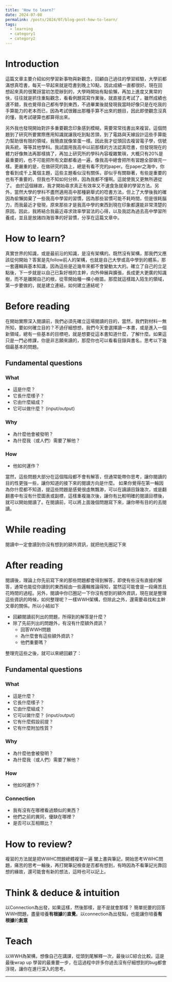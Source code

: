 ```yaml
---
title: 'How to learn?'
date: 2024-07-08
permalink: /posts/2024/07/blog-post-how-to-learn/
tags:
  - learning
  - category1
  - category2
---
```


# Introduction
這篇文章主要介紹如何學習新事物與新觀念，回顧自己過往的學習經驗，大學前都滿想真唸書，每天一早起來就是唸書到晚上10點，因此成績一直都很好。現在回想起來真的很驚訝當初怎麼辦到的，大學時開始有點偷懶，再加上進度又異常的快，往往就是抓住重點觀念，看看例題寫寫作業後，就直接去考試了，雖然成績也還不錯，我也覺得自己都有學到東西，不過畢業後就發現我當時好像只是在吃我的手算能力的老本而已，因為考試很難出那種手算不出來的題目，因此即使觀念沒真的懂，我考試硬算也都算得出來。

另外我也發現開始對許多重要觀念印象感到模糊，需要常常找書出來複習。這個問題到了研究所要實際應用知識就讓我吃到點苦頭，到了電路與天線設計這些手算能力幫助很有限的領域，我簡直就像笨蛋一樣。因此我才從頭回去複習電子學，信號與系統，等等其他學科。我試圖用我高中以前那樣的方法認真唸書，但發現現在的體力好像無法再那樣搞了，再加上研究所的學科內容複雜繁瑣，大概只有20%是最重要的，也不可能把所有文獻都看過一遍，像我高中總會把所有習題全部做完一樣。更嚴重的是，在做研究的路上，總是有看不完的paper。在paper之海中，你會看到成千上萬個主題，這些主題看似沒有關係，卻似乎有關聯著，有些是重要的也有不重要的，但我也不知如何分辨，因為我都不懂啊。這就使我又更無所適從了。
由於這個緣故，我才開始尋求真正有效率又不速食急就章的學習方法。另外，當然大學的學科不盡然適用高中那種窮舉式的唸書方法，但上了大學後我的確因為偷懶拋棄了一些我高中學習的習慣，因為那些習慣可能不耗時間，但是很耗腦力，而我最近才發現，原來那些才是我高中學的東西到現在印象都還能非常清楚的原因。因此，我將結合我最近尋求效率學習法的心得，以及我認為過去高中學習所養成，並且是放諸四海皆準的好習慣，分享在這篇文章中。

# How to learn?

真實世界的知識，或是最前沿的知識，是沒有架構的。既然沒有架構，那我們又應該從何開始？答案是先follow前人的架構，也就是自己大學或高中學到的體系，那一套邏輯與基本知識，因為這些是近幾年來都不會變動太大的。確立了自己的立足點後，下一步就是以自己已紮好根的主幹，向外伸展與擴張，長成更大更廣的知識樹，而不是離開自己的根，從零開始種一棵小樹苗。那麼就這樣踏入陌生的領域，第一步要做的，就是建立連結，如何建立連結呢？

# Before reading

在開始實際深入閱讀前，我們必須先確立這場閱讀的目的，當然，我們對材料一無所知，要如何確立目的？不過仔細想想，我們今天會選擇讀一本書，或是進入一個新領域，總有一些基本的目標吧，就是想要從這本書知道什麼，了解什麼。如果這只是一門必修課，你是非志願來讀的，那麼你也可以看看目錄與書名，思考以下幾個最基本的問題。
## Fundamental questions
### What
- 這是什麼？
- 它長什麼樣子？
- 它由什麼組成？
- 它可以做什麼？ (input/output)

### Why
- 為什麼他會被發明？
- 為什麼我（或人們）需要了解他？

### How
- 他如何運作？

當然，這些問題大部分在這個階段都不會有解答，但通常能帶你思考，讓你閱讀的目的性更強一些，讓你知道的接下來的閱讀方向是什麼。
如果你覺得在第一輪因為你什麼都不知道，提這些問題是感覺很虛無飄渺，可以在讀讀目錄幾次，或是翻翻書中有沒有什麼圖表或副標，這樣重複幾次後，讓你有比較明確的閱讀目標後，就可以開始閱讀了。在閱讀前，可以將上面幾個問題寫下來，讓你帶有目的的去閱讀。

# While reading
閱讀中一定會讀到你沒有想到的額外資訊，就把他先圈記下來

# After reading
閱讀後，理論上你先前寫下來的那些問題都會得到解答，即使有些沒有直接的解答，通常也能從你讀到的東西經由一些邏輯推論得知，當然這可能會是一段痛苦且花時間的過程。另外，閱讀中你已圈記一下你沒有想到的額外資訊，現在就是整理這些資訊的時候，如何整理呢？一樣WWH架構，但除此之外，還需要尋找和主幹文章的關係。所以小結如下
- 回顧閱讀前列出的問題，所得到的解答是什麼？
- 除了先前列出的問題外，有沒有什麼額外資訊？
	- 回答WWH問題
	- 為什麼會有這些額外資訊？
	- 他們重要嗎？

整理完這些之後，就可以來總回顧了：
## Fundamental questions
### What
- 這是什麼？
- 它長什麼樣子？
- 它由什麼組成？
- 它可以做什麼？ (input/output)
- 它有什麼假設前提？
- 它有什麼附加性質？

### Why
- 為什麼他會被發明？
- 為什麼我（或人們）需要了解他？

### How
- 他如何運作？

### Connection
- 我有沒有在哪裡看過類似的東西？
- 他們之前的異同，優缺在哪裡？
- 是否可以互相類比？

# How to review? 
複習的方法就是把WWHC問題總體複習一遍
闔上書與筆記，開始思考WWHC問題，痛苦的思考一輪後，再打開筆記檢查是否都有想到，有時因為不看筆記光靠回想的緣故，還可能會有新的想法，這時也可以記上。

# Think & deduce & intuition
以Connection為出發，如果這樣，然後那樣，是不是就會那樣？
簡單扼要的回答WWH問題，盡量培養**有根據**的**直覺**。以connection為出發點，也能讓你培養**有根據**的**創意**

# Teach
以WWH為架構，想像自己在講課，從頭到尾解釋一次，最後以C綜合比較。這是最後wrap up 學習的最重要一步，在這過程中許多你過去沒有仔細想到的bug都會浮現，讓你在進行深入的思考。


------